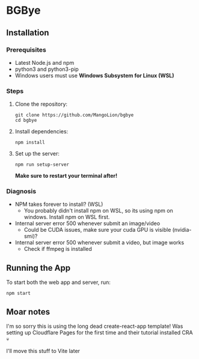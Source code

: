 # BGBye

## Installation

### Prerequisites

- Latest Node.js and npm
- python3 and python3-pip
- Windows users must use **Windows Subsystem for Linux (WSL)**

### Steps

1. Clone the repository:
   ```
   git clone https://github.com/MangoLion/bgbye
   cd bgbye
   ```

2. Install dependencies:
   ```
   npm install
   ```

3. Set up the server:
   ```
   npm run setup-server
   ```
   **Make sure to restart your terminal after!**

### Diagnosis
- NPM takes forever to install? (WSL)
  - You probably didn't install npm on WSL, so its using npm on windows. Install npm on WSL first.
- Internal server error 500 whenever submit an image/video
  - Could be CUDA issues, make sure your cuda GPU is visible (nvidia-smi)?
- Internal server error 500 whenever submit a video, but image works
  - Check if ffmpeg is installed

## Running the App

To start both the web app and server, run:

```
npm start
```

## Moar notes

I'm so sorry this is using the long dead create-react-app template! Was setting up Cloudflare Pages for the first time and their tutorial installed CRA 💀

I'll move this stuff to Vite later